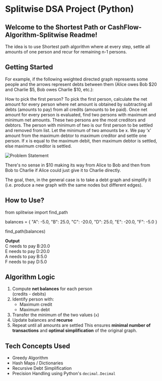 # Splitwise DSA Project (Python)

## Welcome to the Shortest Path or CashFlow-Algorithm-Splitwise Readme!  

The idea is to use Shortest path algorithm where at every step, settle all amounts of one person and recur for remaining n-1 persons.  

  
## Getting Started  
  
For example, if the following weighted directed graph represents some people and the arrows represent debts between them (Alice owes Bob $20 and Charlie $5, Bob owes Charlie $10, etc.):

How to pick the first person? To pick the first person, calculate the net amount for every person where net amount is obtained by subtracting all debts (amounts to pay) from all credits (amounts to be paid). Once net amount for every person is evaluated, find two persons with maximum and minimum net amounts. These two persons are the most creditors and debtors. The person with minimum of two is our first person to be settled and removed from list. Let the minimum of two amounts be x. We pay ‘x’ amount from the maximum debtor to maximum creditor and settle one person. If x is equal to the maximum debit, then maximum debtor is settled, else maximum creditor is settled.

![Problem Statement](https://github.com/soumyasethy/ShortestPath-CashFlow-Algorithm-Splitwise/blob/Images/Screen%20Shot%202017-07-24%20at%208.29.26%20PM.png)

There's no sense in $10 making its way from Alice to Bob and then from Bob to Charlie if Alice could just give it to Charlie directly.

The goal, then, in the general case is to take a debt graph and simplify it (i.e. produce a new graph with the same nodes but different edges).

## How to Use?  
from splitwise import find_path

balances = {
    "A": -5.0,
    "B": 25.0,
    "C": -20.0,
    "D": 25.0,
    "E": -20.0,
    "F": -5.0
}

find_path(balances)
      
**Output**  
C needs to pay B:20.0  
E needs to pay D:20.0  
A needs to pay B:5.0  
F needs to pay D:5.0  

##  Algorithm Logic
1. Compute **net balances** for each person  
   (credits - debits)
2. Identify person with:
   - Maximum credit
   - Maximum debt
3. Transfer the minimum of the two values (`x`)
4. Update balances and **recurse**
5. Repeat until all amounts are settled
This ensures **minimal number of transactions** and **optimal simplification** of the original graph.

##  Tech Concepts Used
- Greedy Algorithm
- Hash Maps / Dictionaries
- Recursive Debt Simplification
- Precision Handling using Python's `decimal.Decimal`        
